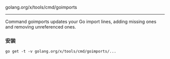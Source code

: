golang.org/x/tools/cmd/goimports

---

Command goimports updates your Go import lines, adding missing ones and removing unreferenced ones.

### 安装

```
go get -t -v golang.org/x/tools/cmd/goimports/...
```
